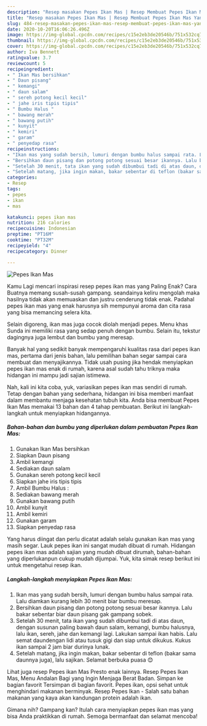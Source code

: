 ```yaml
---
description: "Resep masakan Pepes Ikan Mas | Resep Membuat Pepes Ikan Mas Yang Enak Banget"
title: "Resep masakan Pepes Ikan Mas | Resep Membuat Pepes Ikan Mas Yang Enak Banget"
slug: 484-resep-masakan-pepes-ikan-mas-resep-membuat-pepes-ikan-mas-yang-enak-banget
date: 2020-10-20T16:06:26.496Z
image: https://img-global.cpcdn.com/recipes/c15e2eb3de20546b/751x532cq70/pepes-ikan-mas-foto-resep-utama.jpg
thumbnail: https://img-global.cpcdn.com/recipes/c15e2eb3de20546b/751x532cq70/pepes-ikan-mas-foto-resep-utama.jpg
cover: https://img-global.cpcdn.com/recipes/c15e2eb3de20546b/751x532cq70/pepes-ikan-mas-foto-resep-utama.jpg
author: Iva Bennett
ratingvalue: 3.7
reviewcount: 5
recipeingredient:
- " Ikan Mas bersihkan"
- " Daun pisang"
- " kemangi"
- " daun salam"
- " sereh potong kecil kecil"
- " jahe iris tipis tipis"
- " Bumbu Halus "
- " bawang merah"
- " bawang putih"
- " kunyit"
- " kemiri"
- " garam"
- " penyedap rasa"
recipeinstructions:
- "Ikan mas yang sudah bersih, lumuri dengan bumbu halus sampai rata. Lalu diamkan kurang lebih 30 menit biar bumbu meresap."
- "Bersihkan daun pisang dan potong potong sesuai besar ikannya. Lalu bakar sebentar biar daun pisang gak gampang sobek."
- "Setelah 30 menit, tata ikan yang sudah dibumbui tadi di atas daun, dengan susunan paling bawah daun salam, kemangi, bumbu halusnya, lalu ikan, sereh, jahe dan kemangi lagi. Lakukan sampai ikan habis. Lalu semat daundengan lidi atau tusuk gigi dan siap untuk dikukus. Kukus ikan sampai 2 jam biar durinya lunak."
- "Setelah matang, jika ingin makan, bakar sebentar di teflon (bakar sama daunnya juga), lalu sajikan. Selamat berbuka puasa 😊"
categories:
- Resep
tags:
- pepes
- ikan
- mas

katakunci: pepes ikan mas 
nutrition: 216 calories
recipecuisine: Indonesian
preptime: "PT16M"
cooktime: "PT32M"
recipeyield: "4"
recipecategory: Dinner

---
```



![Pepes Ikan Mas](https://img-global.cpcdn.com/recipes/c15e2eb3de20546b/751x532cq70/pepes-ikan-mas-foto-resep-utama.jpg)

Kamu Lagi mencari inspirasi resep pepes ikan mas yang Paling Enak? Cara Buatnya memang susah-susah gampang. seandainya keliru mengolah maka hasilnya tidak akan memuaskan dan justru cenderung tidak enak. Padahal pepes ikan mas yang enak harusnya sih mempunyai aroma dan cita rasa yang bisa memancing selera kita.

Selain digoreng, ikan mas juga cocok diolah menjadi pepes. Menu khas Sunda ini memiliki rasa yang sedap penuh dengan bumbu. Selain itu, tekstur dagingnya juga lembut dan bumbu yang meresap.

Banyak hal yang sedikit banyak mempengaruhi kualitas rasa dari pepes ikan mas, pertama dari jenis bahan, lalu pemilihan bahan segar sampai cara membuat dan menyajikannya. Tidak usah pusing jika hendak menyiapkan pepes ikan mas enak di rumah, karena asal sudah tahu triknya maka hidangan ini mampu jadi sajian istimewa.


Nah, kali ini kita coba, yuk, variasikan pepes ikan mas sendiri di rumah. Tetap dengan bahan yang sederhana, hidangan ini bisa memberi manfaat dalam membantu menjaga kesehatan tubuh kita. Anda bisa membuat Pepes Ikan Mas memakai 13 bahan dan 4 tahap pembuatan. Berikut ini langkah-langkah untuk menyiapkan hidangannya.

<!--inarticleads1-->

##### Bahan-bahan dan bumbu yang diperlukan dalam pembuatan Pepes Ikan Mas:

1. Gunakan  Ikan Mas bersihkan
1. Siapkan  Daun pisang
1. Ambil  kemangi
1. Sediakan  daun salam
1. Gunakan  sereh potong kecil kecil
1. Siapkan  jahe iris tipis tipis
1. Ambil  Bumbu Halus :
1. Sediakan  bawang merah
1. Gunakan  bawang putih
1. Ambil  kunyit
1. Ambil  kemiri
1. Gunakan  garam
1. Siapkan  penyedap rasa


Yang harus diingat dan perlu dicatat adalah selalu gunakan ikan mas yang masih segar. Lauk pepes ikan ini sangat mudah dibuat di rumah. Hidangan pepes ikan mas adalah sajian yang mudah dibuat dirumah, bahan-bahan yang diperlukanpun cukup mudah dijumpai. Yuk, kita simak resep berikut ini untuk mengetahui resep ikan. 

<!--inarticleads2-->

##### Langkah-langkah menyiapkan Pepes Ikan Mas:

1. Ikan mas yang sudah bersih, lumuri dengan bumbu halus sampai rata. Lalu diamkan kurang lebih 30 menit biar bumbu meresap.
1. Bersihkan daun pisang dan potong potong sesuai besar ikannya. Lalu bakar sebentar biar daun pisang gak gampang sobek.
1. Setelah 30 menit, tata ikan yang sudah dibumbui tadi di atas daun, dengan susunan paling bawah daun salam, kemangi, bumbu halusnya, lalu ikan, sereh, jahe dan kemangi lagi. Lakukan sampai ikan habis. Lalu semat daundengan lidi atau tusuk gigi dan siap untuk dikukus. Kukus ikan sampai 2 jam biar durinya lunak.
1. Setelah matang, jika ingin makan, bakar sebentar di teflon (bakar sama daunnya juga), lalu sajikan. Selamat berbuka puasa 😊


Lihat juga resep Pepes ikan Mas Presto enak lainnya. Resep Pepes Ikan Mas, Menu Andalan Bagi yang Ingin Menjaga Berat Badan. Simpan ke bagian favorit Tersimpan di bagian favorit. Pepes ikan, opsi sehat untuk menghindari makanan berminyak. Resep Pepes Ikan - Salah satu bahan makanan yang kaya akan kandungan protein adalah ikan. 

Gimana nih? Gampang kan? Itulah cara menyiapkan pepes ikan mas yang bisa Anda praktikkan di rumah. Semoga bermanfaat dan selamat mencoba!
